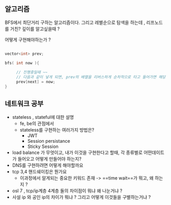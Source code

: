 

## 알고리즘

BFS에서 최단거리 구하는 알고리즘이다.
그리고  레별순으로 탐색을 하는데 , 리프노드를 거친? 깊이를 알고싶을때 ? 

어떻게 구현해야하는가 ? 

``` c++

vector<int> prev;

bfs( int now ){
	 
	 // 진행중일때 ~~ 
	 // 다음과 같이 넣게 되면, prev의 배열을 리버스하게 순차적으로 타고 들어가면 해당 순서를 알수있다.
	 prev[next] = now;
}

```



## 네트워크 공부 

- stateless , stateful에 대한 설명
	- fe, be의 관점에서
	- stateless를 구현하는 여러가지 방법은? 
		- JWT
		- Session persistance
		- Sticky Session
- load balance 가 무엇이고, 내가 이것을 구현한다고 할때, 각  종류별로 어떤데이트가 들어오고  어떻게 만들어야 하는지?
- DNS를 구현하려면 어떻게 해야할까요 
- tcp 3,4 핸드쉐이킹은 뭔가요 
	- 이과정에서 알게되는 중요한 키워드 존재 -> ==time wait==가 뭐고, 왜 하는지 ? 
- osI 7 , tcp/ip계층 4계층 둘의 차이점이 뭐냐 왜 나눈거냐 ?  
- 사설 ip 와 공인 ip의 차이가 뭐냐 ? 그리고 어떻게 이것들을 구별하는거냐 ? 
